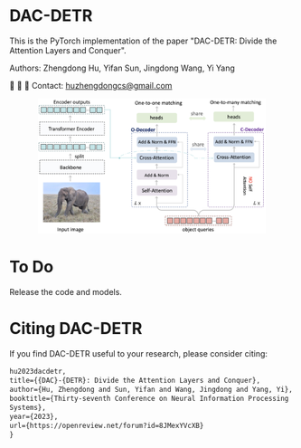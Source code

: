 # DAC-DETR

This is the PyTorch implementation of the paper "DAC-DETR: Divide the Attention Layers and Conquer".

Authors: Zhengdong Hu, Yifan Sun, Jingdong Wang, Yi Yang

&#x1F4E7; &#x1F4E7; &#x1F4E7; Contact: huzhengdongcs@gmail.com


<div align=center> <img width=80% height=80% src="https://github.com/huzhengdongcs/DAC-DETR/blob/main/figs/pipline.jpg"/></div>


# To Do
Release the code and models.

# Citing DAC-DETR
If you find DAC-DETR useful to your research, please consider citing:

``` @inproceedings{
hu2023dacdetr,
title={{DAC}-{DETR}: Divide the Attention Layers and Conquer},
author={Hu, Zhengdong and Sun, Yifan and Wang, Jingdong and Yang, Yi},
booktitle={Thirty-seventh Conference on Neural Information Processing Systems},
year={2023},
url={https://openreview.net/forum?id=8JMexYVcXB}
}
